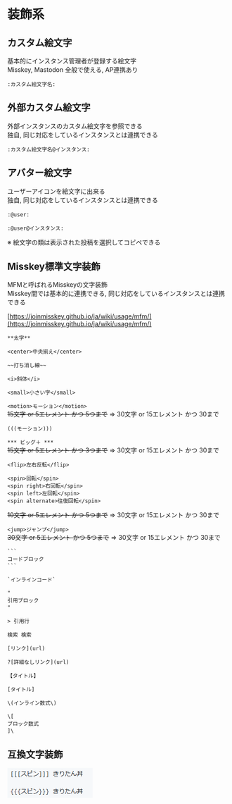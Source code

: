 # 装飾系

## カスタム絵文字
基本的にインスタンス管理者が登録する絵文字  
Misskey, Mastodon 全般で使える, AP連携あり

`:カスタム絵文字名:`

## 外部カスタム絵文字
外部インスタンスのカスタム絵文字を参照できる  
独自, 同じ対応をしているインスタンスとは連携できる

`:カスタム絵文字名@インスタンス:` 

## アバター絵文字
ユーザーアイコンを絵文字に出来る  
独自, 同じ対応をしているインスタンスとは連携できる

`:@user:`

`:@user@インスタンス:`

※ 絵文字の類は表示された投稿を選択してコピペできる

## Misskey標準文字装飾
MFMと呼ばれるMisskeyの文字装飾  
Misskey間では基本的に連携できる, 同じ対応をしているインスタンスとは連携できる

[https://joinmisskey.github.io/ja/wiki/usage/mfm/](https://joinmisskey.github.io/ja/wiki/usage/mfm/)


`**太字**`

`<center>中央揃え</center>`

`~~打ち消し線~~`

`<i>斜体</i>`

`<small>小さい字</small>`

`<motion>モーション</motion>`  
~~15文字 or 5エレメント かつ 5つまで~~ => 30文字 or 15エレメント かつ 30まで

`(((モーション)))`

`*** ビッグ＋ ***`  
~~15文字 or 5エレメント かつ 3つまで~~ => 30文字 or 15エレメント かつ 30まで

`<flip>左右反転</flip>`

```
<spin>回転</spin>
<spin right>右回転</spin>
<spin left>左回転</spin>
<spin alternate>往復回転</spin>
```
~~10文字 or 5エレメント かつ 5つまで~~ => 30文字 or 15エレメント かつ 30まで

`<jump>ジャンプ</jump>`  
~~30文字 or 5エレメント かつ 5つまで~~ => 30文字 or 15エレメント かつ 30まで

````
```
コードブロック
```
````

````
`インラインコード`
````

````
"
引用ブロック
"
````

`> 引用行`

`検索 検索`

`[リンク](url)`

`?[詳細なしリンク](url)`

`【タイトル】`

`[タイトル]`

`\(インライン数式\)`

```
\[
ブロック数式
]\
```

## 互換文字装飾
![mfm_kiritan.png](mfm_kiritan.png)
